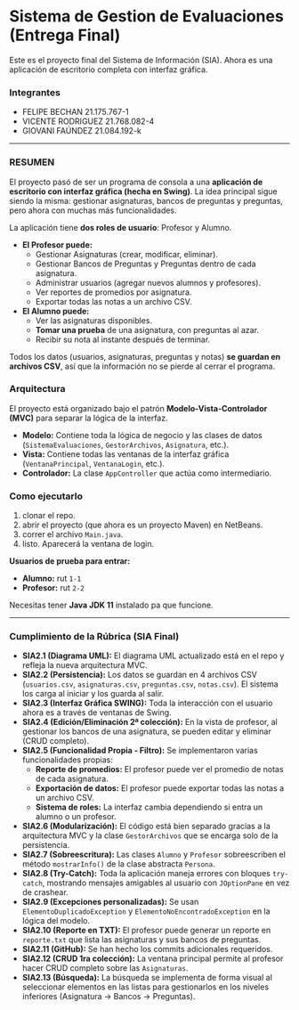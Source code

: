 # Sistema de Gestion de Evaluaciones (Entrega Final)

Este es el proyecto final del Sistema de Información (SIA). Ahora es una aplicación de escritorio completa con interfaz gráfica.

### Integrantes


*   FELIPE BECHAN 21.175.767-1
*   VICENTE RODRIGUEZ 21.768.082-4
*   GIOVANI FAÚNDEZ 21.084.192-k

---

### RESUMEN

El proyecto pasó de ser un programa de consola a una **aplicación de escritorio con interfaz gráfica (hecha en Swing)**. La idea principal sigue siendo la misma: gestionar asignaturas, bancos de preguntas y preguntas, pero ahora con muchas más funcionalidades.

La aplicación tiene **dos roles de usuario**: Profesor y Alumno.

*   **El Profesor puede:**
    *   Gestionar Asignaturas (crear, modificar, eliminar).
    *   Gestionar Bancos de Preguntas y Preguntas dentro de cada asignatura.
    *   Administrar usuarios (agregar nuevos alumnos y profesores).
    *   Ver reportes de promedios por asignatura.
    *   Exportar todas las notas a un archivo CSV.
*   **El Alumno puede:**
    *   Ver las asignaturas disponibles.
    *   **Tomar una prueba** de una asignatura, con preguntas al azar.
    *   Recibir su nota al instante después de terminar.

Todos los datos (usuarios, asignaturas, preguntas y notas) **se guardan en archivos CSV**, así que la información no se pierde al cerrar el programa.

### Arquitectura

El proyecto está organizado bajo el patrón **Modelo-Vista-Controlador (MVC)** para separar la lógica de la interfaz.

*   **Modelo:** Contiene toda la lógica de negocio y las clases de datos (`SistemaEvaluaciones`, `GestorArchivos`, `Asignatura`, etc.).
*   **Vista:** Contiene todas las ventanas de la interfaz gráfica (`VentanaPrincipal`, `VentanaLogin`, etc.).
*   **Controlador:** La clase `AppController` que actúa como intermediario.

### Como ejecutarlo

1.  clonar el repo.
2.  abrir el proyecto (que ahora es un proyecto Maven) en NetBeans.
3.  correr el archivo `Main.java`.
4.  listo. Aparecerá la ventana de login.

**Usuarios de prueba para entrar:**
*   **Alumno:** rut `1-1`
*   **Profesor:** rut `2-2`

Necesitas tener **Java JDK 11** instalado pa que funcione.

---

### Cumplimiento de la Rúbrica (SIA Final)

*   **SIA2.1 (Diagrama UML):** El diagrama UML actualizado está en el repo y refleja la nueva arquitectura MVC.
*   **SIA2.2 (Persistencia):** Los datos se guardan en 4 archivos CSV (`usuarios.csv`, `asignaturas.csv`, `preguntas.csv`, `notas.csv`). El sistema los carga al iniciar y los guarda al salir.
*   **SIA2.3 (Interfaz Gráfica SWING):** Toda la interacción con el usuario ahora es a través de ventanas de Swing.
*   **SIA2.4 (Edición/Eliminación 2ª colección):** En la vista de profesor, al gestionar los bancos de una asignatura, se pueden editar y eliminar (CRUD completo).
*   **SIA2.5 (Funcionalidad Propia - Filtro):** Se implementaron varias funcionalidades propias:
    *   **Reporte de promedios:** El profesor puede ver el promedio de notas de cada asignatura.
    *   **Exportación de datos:** El profesor puede exportar todas las notas a un archivo CSV.
    *   **Sistema de roles:** La interfaz cambia dependiendo si entra un alumno o un profesor.
*   **SIA2.6 (Modularización):** El código está bien separado gracias a la arquitectura MVC y la clase `GestorArchivos` que se encarga solo de la persistencia.
*   **SIA2.7 (Sobreescritura):** Las clases `Alumno` y `Profesor` sobreescriben el método `mostrarInfo()` de la clase abstracta `Persona`.
*   **SIA2.8 (Try-Catch):** Toda la aplicación maneja errores con bloques `try-catch`, mostrando mensajes amigables al usuario con `JOptionPane` en vez de crashear.
*   **SIA2.9 (Excepciones personalizadas):** Se usan `ElementoDuplicadoException` y `ElementoNoEncontradoException` en la lógica del modelo.
*   **SIA2.10 (Reporte en TXT):** El profesor puede generar un reporte en `reporte.txt` que lista las asignaturas y sus bancos de preguntas.
*   **SIA2.11 (GitHub):** Se han hecho los commits adicionales requeridos.
*   **SIA2.12 (CRUD 1ra colección):** La ventana principal permite al profesor hacer CRUD completo sobre las `Asignaturas`.
*   **SIA2.13 (Búsqueda):** La búsqueda se implementa de forma visual al seleccionar elementos en las listas para gestionarlos en los niveles inferiores (Asignatura -> Bancos -> Preguntas).

